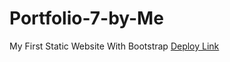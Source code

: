# Portfolio-7-by-Me
 My First Static Website With Bootstrap
[Deploy Link](https://nurysar97.github.io/Portfolio-7-by-Me/)
